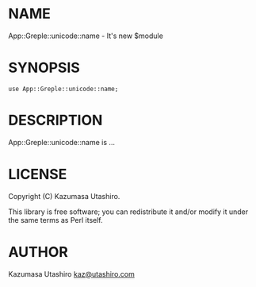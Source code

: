 
# NAME

App::Greple::unicode::name - It's new $module

# SYNOPSIS

    use App::Greple::unicode::name;

# DESCRIPTION

App::Greple::unicode::name is ...

# LICENSE

Copyright (C) Kazumasa Utashiro.

This library is free software; you can redistribute it and/or modify
it under the same terms as Perl itself.

# AUTHOR

Kazumasa Utashiro <kaz@utashiro.com>
